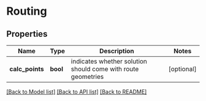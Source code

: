 # Routing

## Properties
Name | Type | Description | Notes
------------ | ------------- | ------------- | -------------
**calc_points** | **bool** | indicates whether solution should come with route geometries | [optional] 

[[Back to Model list]](../README.md#documentation-for-models) [[Back to API list]](../README.md#documentation-for-api-endpoints) [[Back to README]](../README.md)


